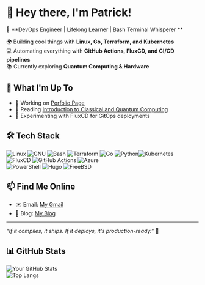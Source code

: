 # 👋 Hey there, I'm Patrick!  

🚀 **DevOps Engineer | Lifelong Learner | Bash Terminal Whisperer **  

🌍 Building cool things with **Linux, Go, Terraform, and Kubernetes**  
💻 Automating everything with **GitHub Actions, FluxCD, and CI/CD pipelines**  
📚 Currently exploring **Quantum Computing & Hardware**  

## 🌱 What I'm Up To  
- 🔭 Working on [Porfolio Page](https://patricknelson-devops.net)  
- 📖 Reading [Introduction to Classical and Quantum Computing](https://www.amazon.com/dp/B09QP2ML3P?psc=1&language=en_US)  
- 🚢 Experimenting with FluxCD for GitOps deployments
  
## 🛠️ Tech Stack   
![Linux](https://img.shields.io/badge/-Linux-FCC624?logo=linux&logoColor=black&style=flat) ![GNU](https://img.shields.io/badge/-GNU-333?logo=gnu&logoColor=white&style=flat)  ![Bash](https://img.shields.io/badge/-Bash-121011?logo=gnubash&logoColor=white&style=flat) ![Terraform](https://img.shields.io/badge/-Terraform-623CE4?logo=terraform&logoColor=white&style=flat)  ![Go](https://img.shields.io/badge/-Go-00ADD8?logo=go&logoColor=white&style=flat) ![Python](https://img.shields.io/badge/-Python-3776AB?logo=python&logoColor=white&style=flat)![Kubernetes](https://img.shields.io/badge/-Kubernetes-326CE5?logo=kubernetes&logoColor=white&style=flat)  ![FluxCD](https://img.shields.io/badge/-FluxCD-0065A9?logo=fluxcd&logoColor=white&style=flat) ![GitHub Actions](https://img.shields.io/badge/-GitHub_Actions-2088FF?logo=github-actions&logoColor=white&style=flat)   ![Azure](https://img.shields.io/badge/-Azure-0078D4?logo=microsoftazure&logoColor=white&style=flat)  
![PowerShell](https://img.shields.io/badge/-PowerShell-5391FE?logo=powershell&logoColor=white&style=flat)  ![Hugo](https://img.shields.io/badge/-Hugo-ff4088?logo=hugo&logoColor=white&style=flat)
![FreeBSD](https://img.shields.io/badge/-FreeBSD-AB2B28?logo=freebsd&logoColor=white&style=flat)  

## 📫 Find Me Online  
- ✉️ Email: [My Gmail](mailto:patnelson2022@gmail.com)  
- 📝 Blog: [My Blog](https://patricknelson-devops.net)  

---
*“If it compiles, it ships. If it deploys, it’s production-ready.”* 🚀  

## 📊 GitHub Stats  
![Your GitHub Stats](https://github-readme-stats.vercel.app/api?username=pat-nel87&show_icons=true&theme=radical)  
![Top Langs](https://github-readme-stats.vercel.app/api/top-langs/?username=pat-nel87&layout=compact&theme=radical)  
